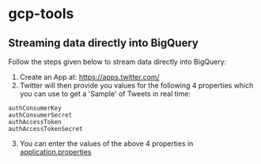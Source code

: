 # gcp-tools

## Streaming data directly into BigQuery

Follow the steps given below to stream data directly into BigQuery:

1. Create an App at: https://apps.twitter.com/
2. Twitter will then provide you values for the following 4 properties which you can use to get a 'Sample' of Tweets in real time:
```$xslt
authConsumerKey
authConsumerSecret
authAccessToken
authAccessTokenSecret
```
3. You can enter the values of the above 4 properties in  [application.properties](./gcp-tools-restServer/src/main/resources/application.properties) 


